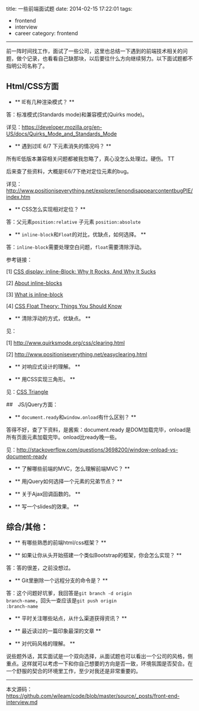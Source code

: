 title: 一些前端面试题
date: 2014-02-15 17:22:01
tags:
- frontend
- interview
- career
category: frontend

---

前一阵时间找工作，面试了一些公司，这里也总结一下遇到的前端技术相关的问题，做个记录，也看看自己缺那块，以后要往什么方向继续努力。以下面试题都不指明公司名称了。

## Html/CSS方面

<!-- more -->

- ** IE有几种渲染模式？ **

答：标准模式(Standards mode)和兼容模式(Quirks mode)。

详见：https://developer.mozilla.org/en-US/docs/Quirks_Mode_and_Standards_Mode

- ** 遇到过IE 6/7 下元素消失的情况吗？ **

所有IE低版本兼容相关问题都被我忽略了，真心没怎么处理过。硬伤。 TT

后来查了些资料，大概是IE6/7下绝对定位元素的bug。

详见：http://www.positioniseverything.net/explorer/ienondisappearcontentbugPIE/index.htm

- ** CSS怎么实现相对定位？ **

答：父元素<code>position:relative</code> 子元素 <code>position:absolute</code>

- ** <code>inline-block</code>和<code>Float</code>的对比，优缺点，如何选择。 **

答：<code>inline-block</code>需要处理空白问题，<code>float</code>需要清除浮动。

参考链接：

[1] [CSS display: inline-Block: Why It Rocks, And Why It Sucks](http://robertnyman.com/2010/02/24/css-display-inline-block-why-it-rocks-and-why-it-sucks/)

[2] [About inline-blocks](http://webdesigner-webdeveloper.com/weblog/about-inline-blocks/)

[3] [What is inline-block](http://www.impressivewebs.com/inline-block/)

[4] [CSS Float Theory: Things You Should Know](http://coding.smashingmagazine.com/2007/05/01/css-float-theory-things-you-should-know/)

- ** 清除浮动的方式，优缺点。 **

见：

[1] http://www.quirksmode.org/css/clearing.html

[2] http://www.positioniseverything.net/easyclearing.html

- ** 对响应式设计的理解。 **

- ** 用CSS实现三角形。 **

见：[CSS Triangle](http://css-tricks.com/snippets/css/css-triangle/)

##　JS/jQuery方面：

- ** <code>document.ready</code>和<code>window.onload</code>有什么区别？ **

答得不好，查了下资料，是酱紫：document.ready 是DOM加载完毕，onload是所有页面元素加载完毕。onload比ready晚一些。

见：http://stackoverflow.com/questions/3698200/window-onload-vs-document-ready

- ** 了解哪些前端的MVC，怎么理解前端MVC？ **

- ** 用jQuery如何选择一个元素的兄弟节点？ **

- ** 关于Ajax回调函数的。 **

- ** 写一个slides的效果。 **

## 综合/其他：

- ** 有哪些熟悉的前端html/css框架？ **

- ** 如果让你从头开始搭建一个类似Bootstrap的框架，你会怎么实现？ **

答：答的很差，之前没想过。

- ** Git里删除一个远程分支的命令是？ **

答：这个问题好坑爹，我回答是<code>git branch -d origin branch-name</code>，回头一查应该是<code>git push origin :branch-name</code>

- ** 平时关注哪些站点，从什么渠道获得资讯？ **

- ** 最近读过的一篇印象最深的文章 **

- ** 对代码风格的理解。 **


说些题外话，其实面试是一个双向选择，从面试题也可以看出一个公司的风格，侧重点。这样就可以考虑一下和你自己想要的方向是否一致，环境氛围是否契合。在一个舒服的契合的环境里工作，至少对我还是非常重要的。


----
本文源码：https://github.com/wileam/code/blob/master/source/_posts/front-end-interview.md